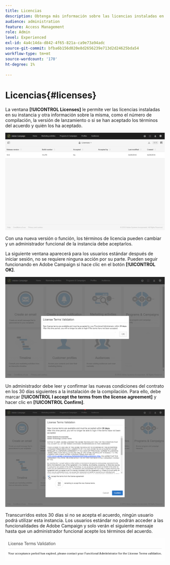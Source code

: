 ```yaml
---
title: Licencias
description: Obtenga más información sobre las licencias instaladas en la instancia
audience: administration
feature: Access Management
role: Admin
level: Experienced
exl-id: 4a4c14da-d842-4f65-821a-ca9e73a94adc
source-git-commit: bfba6b156d020e8d2656239e713d2d24625bda54
workflow-type: tm+mt
source-wordcount: '170'
ht-degree: 1%

---
```


# Licencias{#licenses}

La ventana **[!UICONTROL Licenses]** le permite ver las licencias instaladas en su instancia y otra información sobre la misma, como el número de compilación, la versión de lanzamiento o si se han aceptado los términos del acuerdo y quién los ha aceptado.

![](assets/license_1.png)

Con una nueva versión o función, los términos de licencia pueden cambiar y un administrador funcional de la instancia debe aceptarlos.

La siguiente ventana aparecerá para los usuarios estándar después de iniciar sesión, no se requiere ninguna acción por su parte. Pueden seguir funcionando en Adobe Campaign si hace clic en el botón **[!UICONTROL OK]**.

![](assets/license_2.png)

Un administrador debe leer y confirmar las nuevas condiciones del contrato en los 30 días siguientes a la instalación de la compilación. Para ello, debe marcar **[!UICONTROL I accept the terms from the license agreement]** y hacer clic en **[!UICONTROL Confirm]**.

![](assets/license_3.png)

Transcurridos estos 30 días si no se acepta el acuerdo, ningún usuario podrá utilizar esta instancia. Los usuarios estándar no podrán acceder a las funcionalidades de Adobe Campaign y solo verán el siguiente mensaje hasta que un administrador funcional acepte los términos del acuerdo.

![](assets/license_4.png)
